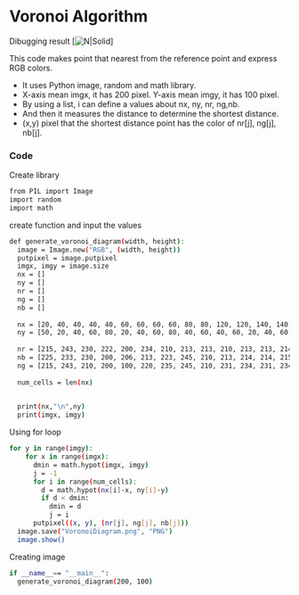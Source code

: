 # Voronoi Algorithm




Dibugging result
[![N|Solid](https://upload.wikimedia.org/wikipedia/commons/thumb/8/84/Coloured_Voronoi_3D_slice.svg/220px-Coloured_Voronoi_3D_slice.svg.png)]

 This code makes point that nearest from the reference point and express RGB colors.

  - It uses Python image, random and math library.
  - X-axis mean imgx, it has 200 pixel. Y-axis mean imgy, it has 100 pixel. 
  - By using a list, i can define a values about nx, ny, nr, ng,nb.
  - And then it measures the distance to determine the shortest distance. 
  - (x,y) pixel that the shortest distance point has the color of nr[j], ng[j], nb[j].


### Code

Create library

```sh
from PIL import Image
import random
import math
```

create function and input the values

```sh
def generate_voronoi_diagram(width, height): 
  image = Image.new("RGB", (width, height))
  putpixel = image.putpixel
  imgx, imgy = image.size
  nx = []
  ny = []
  nr = []
  ng = []
  nb = []
  
  nx = [20, 40, 40, 40, 40, 60, 60, 60, 60, 80, 80, 120, 120, 140, 140, 140, 140, 160, 160, 160, 160, 180]
  ny = [50, 20, 40, 60, 80, 20, 40, 60, 80, 40, 60, 40, 60, 20, 40, 60, 80, 20, 40, 60, 80, 50]
     
  nr = [215, 243, 230, 222, 200, 234, 210, 213, 213, 210, 213, 213, 214, 234, 234, 215, 243, 230, 222, 200, 234, 210, 213, 213, 210, 213, 213, 214, 234, 215]
  nb = [225, 233, 230, 200, 206, 213, 223, 245, 210, 213, 214, 214, 215, 234, 212, 225, 233, 230, 200, 206, 213, 223, 245, 210, 213, 214, 214, 215, 234, 225]
  ng = [215, 243, 210, 200, 100, 220, 235, 245, 210, 231, 234, 231, 234, 253, 213, 215, 243, 210, 200, 100, 220, 235, 245, 210, 231, 234, 231, 234, 253, 215]
  
  num_cells = len(nx)
    

  print(nx,"\n",ny)
  print(imgx, imgy)


```
Using for loop
```sh
for y in range(imgy):
    for x in range(imgx):
      dmin = math.hypot(imgx, imgy)
      j = -1
      for i in range(num_cells):
        d = math.hypot(nx[i]-x, ny[i]-y)
        if d < dmin:
          dmin = d
          j = i
      putpixel((x, y), (nr[j], ng[j], nb[j]))
  image.save("VoronoiDiagram.png", "PNG")
  image.show()
```
Creating image 
```sh
if __name__== "__main__":
  generate_voronoi_diagram(200, 100) 
     
